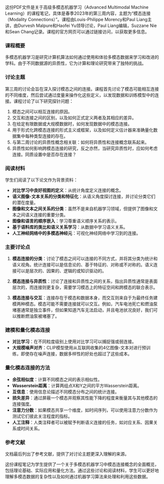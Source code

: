 这份PDF文件是关于高级多模态机器学习（Advanced Multimodal Machine Learning）的课程笔记，具体是春季2023年的第三周内容，主题为“模态连接（Modality Connections）”。课程由Louis-Philippe Morency和Paul Liang主讲，由Durvesh Malpure和Haofei Yu领导讨论，Paul Liang编辑，Suzzane Nie和Sean Chang记录。课程的官方网页可以通过链接访问，以获取更多信息。
### 课程概要
多模态机器学习是研究计算机算法如何通过使用和体验多模态数据来学习和改进的学科。由于不同数据源的异质性，它为计算和理论研究带来了独特的挑战。
### 讨论主题
第三周的讨论会旨在深入探讨模态之间的连接。课程首先讨论了模态可能相互连接的不同维度，然后尝试通过度量来操作化这些定义，以发现数据和训练模型中的连接。课程讨论了以下研究探针问题：
1. 模态之间可以相互连接的原因。
2. 交互和连接之间的区别，以及如何正式定义两者及其相应的差异。
3. 在给定有限数据或大规模数据时，如何发现数据中的模态连接。
4. 用于形式化跨模态连接的形式主义或框架，以及如何定义估计器来准确量化数据集中每种类型连接的存在。
5. 与第二周讨论的异质性概念相关联：如何将异质性和连接概念联系起来。
6. 异质性如何影响跨模态连接的研究，反之亦然，当研究异质性时，应如何考虑连接。同质设置中是否存在连接？
### 阅读材料
学生们阅读了以下论文作为背景资料：
- **对比学习中良好视图的定义**：从统计角度定义连接的概念。
- **语义图像-文本关系的分类和特征化**：从语义角度探讨连接，并讨论分类它们的潜在度量。
- **图像和文本之间关系的分类**：虽然不是来自机器学习领域，但提供了图像和文本之间语义连接的重要分类。
- **图像和语言的顺序嵌入**：学习尊重语义顺序关系的表示。
- **基于语料库的类比和语义关系学习**：从数据中学习语义关系。
- **人工神经网络中的多模态神经元**：可视化神经网络中学习到的连接。

### 主要讨论点
1. **模态连接的分类**：讨论了模态之间可以连接的不同方式，并将其分类为统计和语义视角。统计连接可以是信息论的、基于特征的、对称或不对称的。语义连接可以是层次的、因果的、逻辑的或知识驱动的。

2. **模态连接与异质性**：讨论了连接和异质性之间的关系，指出异质性通常是表面层次的，而连接则更复杂，需要学习模态上的特征空间和跨模态的联合表示。

3. **模态连接与交互**：连接存在于模态和数据本身，而交互则来自于为最终任务建模两种模态。模态可能不需要连接就可以交互。例如，汽车电池死亡和燃油泵堵塞通常是独立事件，但如果知道汽车无法启动，并且电池状况良好，我们可以推断燃油泵被堵塞了。

### 建模和量化模态连接
- **对比学习**：在不同粒度级别上使用对比学习可以捕捉强或弱连接。
- **大规模噪声对齐**：CLIP模型使用从互联网收集的4亿图像-文本对进行预训练，即使存在噪声连接，数据多样性的好处也超过了这些成本。

### 量化模态连接的方法
- **余弦相似度**：计算不同模态之间的表示相似性。
- **Wasserstein距离**：计算两组点X和Y之间的平方Wasserstein距离。
- **互信息**：使用信息论描述不同模态分布之间的统计连接。
- **损失差异**：通过屏蔽一个模态并观察其性能下降的程度来衡量其与其他模态的连接强度。
- **注意力分数**：如果模态共享一个维度，如时间序列，可以使用注意力分数作为测试它们彼此关注程度的指标。
- **人工注释**：人类注释者可以被赋予判断语义连接的任务，如对应关系、因果关系或时间关系。

### 参考文献
文档最后列出了参考文献，提供了对讨论主题更深入理解的来源。

这份课程笔记为学生提供了一个关于多模态机器学习中模态连接概念的全面概览，包括理论基础、实际应用和量化方法。通过这些讨论和阅读材料，学生可以更好地理解多模态数据的复杂性以及如何通过机器学习算法来处理和利用这些数据。
